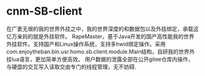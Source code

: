 # cnm-SB-client
在广袤无垠的我的世界外挂之中，我的世界深度的和数据包以及外挂绑定，承载这亿万亲妈的就是外挂软件。 RapeMaster，基于Java开发的国产高性能我的世界外挂软件。支持国产和Linux操作系统，支持多hwid绑定操作。采用com.enjoytheban.bin.usr.homo.sb.client.module.Main结构，自研我的世界外挂lua语言，更加简单方便高效。 用户数据的泄露全部在公开gitee仓库内操作，与硬盘的交互写入读取交由专门的线程管理，无不妨碍.
